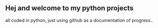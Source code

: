Hej and welcome to my python projects
---
all coded in python, just using github as a documentation of progress..
